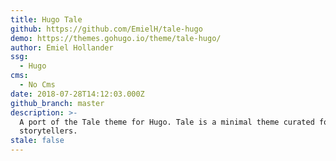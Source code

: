```yaml
---
title: Hugo Tale
github: https://github.com/EmielH/tale-hugo
demo: https://themes.gohugo.io/theme/tale-hugo/
author: Emiel Hollander
ssg:
  - Hugo
cms:
  - No Cms
date: 2018-07-28T14:12:03.000Z
github_branch: master
description: >-
  A port of the Tale theme for Hugo. Tale is a minimal theme curated for
  storytellers.
stale: false
---
```

